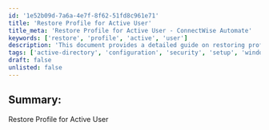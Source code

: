 ```yaml
---
id: '1e52b09d-7a6a-4e7f-8f62-51fd8c961e71'
title: 'Restore Profile for Active User'
title_meta: 'Restore Profile for Active User - ConnectWise Automate'
keywords: ['restore', 'profile', 'active', 'user']
description: 'This document provides a detailed guide on restoring profiles for active users within the ConnectWise Automate environment. It outlines the steps necessary to ensure a smooth restoration process and maintain user productivity.'
tags: ['active-directory', 'configuration', 'security', 'setup', 'windows']
draft: false
unlisted: false
---
```

## Summary:

Restore Profile for Active User  








